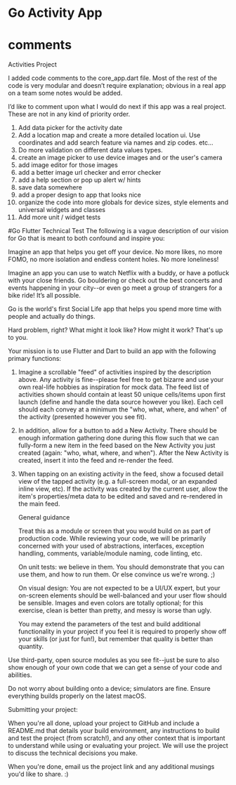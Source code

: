 # Go Activity App 


# comments

Activities Project

I added code comments to the core_app.dart file. Most of the rest of the code is very modular and doesn’t require explanation; obvious in a real app on a team some notes would be added.

I’d like to comment upon what I would do next if this app was a real project. These are not in any kind of priority order.

1. Add data picker for the activity date
2. Add a location map and create a more detailed location ui. Use coordinates and add search feature via names and zip codes. etc…
3. Do more validation on different data values types.
4. create an image picker to use device images and or the user's camera 
5. add image editor for those images
6. add a better image url checker and error checker
7. add a help section or pop up alert w/ hints
8. save data somewhere
9. add a proper design to app that looks nice
10. organize the code into more globals for device sizes, style elements and universal widgets and classes
11. Add more unit / widget tests
    

#Go Flutter Technical Test
The following is a vague description of our vision for Go that is meant to both confound and inspire you:

Imagine an app that helps you get off your device. No more likes, no more FOMO, no more isolation and endless content holes. No more loneliness!

Imagine an app you can use to watch Netflix with a buddy, or have a potluck with your close friends. Go bouldering or check out the best concerts and events happening in your city--or even go meet a group of strangers for a bike ride! It’s all possible.

 Go is the world's first Social Life app that helps you spend more time with people and actually do things.


Hard problem, right? What might it look like? How might it work? That's up to you.


Your mission is to use Flutter and Dart to build an app with the following primary functions:
1. Imagine a scrollable "feed" of activities inspired by the description above. Any activity is fine--please feel free to get bizarre and use your own real-life hobbies as inspiration for mock data. The feed list of activities shown should contain at least 50 unique cells/items upon first launch (define and handle the data source however you like). Each cell should each convey at a minimum the "who, what, where, and when" of the activity (presented however you see fit).
2. In addition, allow for a button to add a New Activity. There should be enough information gathering done during this flow such that we can fully-form a new item in the feed based on the New Activity you just created (again: "who, what, where, and when"). After the New Activity is created, insert it into the feed and re-render the feed.
3. When tapping on an existing activity in the feed, show a focused detail view of the tapped activity (e.g. a full-screen modal, or an expanded inline view, etc). If the activity was created by the current user, allow the item's properties/meta data to be edited and saved and re-rendered in the main feed.

   General guidance

   Treat this as a module or screen that you would build on as part of production code. While reviewing your code, we will be primarily concerned with your used of abstractions, interfaces, exception handling, comments, variable/module naming, code linting, etc.


   On unit tests: we believe in them. You should demonstrate that you can use them, and how to run them. Or else convince us we're wrong. ;)

   On visual design: You are not expected to be a UI/UX expert, but your on-screen elements should be well-balanced and your user flow should be sensible. Images and even colors are totally optional; for this exercise, clean is better than pretty, and messy is worse than ugly.

   You may extend the parameters of the test and build additional functionality in your project if you feel it is required to properly show off your skills (or just for fun!), but remember that quality is better than quantity.


   
Use third-party, open source modules as you see fit--just be sure to also show enough of your own code that we can get a sense of your code and abilities.


   Do not worry about building onto a device; simulators are fine. Ensure everything builds properly on the latest macOS.


   Submitting your project:

   When you're all done, upload your project to GitHub and include a README.md that details your build environment, any instructions to build and test the project (from scratch!), and any other context that is important to understand while using or evaluating your project. We will use the project to discuss the technical decisions you make.
   
When you're done, email us the project link and any additional musings you'd like to share. :)
